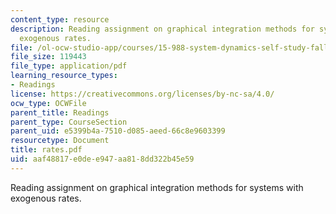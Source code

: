 ```yaml
---
content_type: resource
description: Reading assignment on graphical integration methods for systems with
  exogenous rates.
file: /ol-ocw-studio-app/courses/15-988-system-dynamics-self-study-fall-1998-spring-1999/aaf48817e0dee947aa818dd322b45e59_rates.pdf
file_size: 119443
file_type: application/pdf
learning_resource_types:
- Readings
license: https://creativecommons.org/licenses/by-nc-sa/4.0/
ocw_type: OCWFile
parent_title: Readings
parent_type: CourseSection
parent_uid: e5399b4a-7510-d085-aeed-66c8e9603399
resourcetype: Document
title: rates.pdf
uid: aaf48817-e0de-e947-aa81-8dd322b45e59
---
```

Reading assignment on graphical integration methods for systems with exogenous rates.